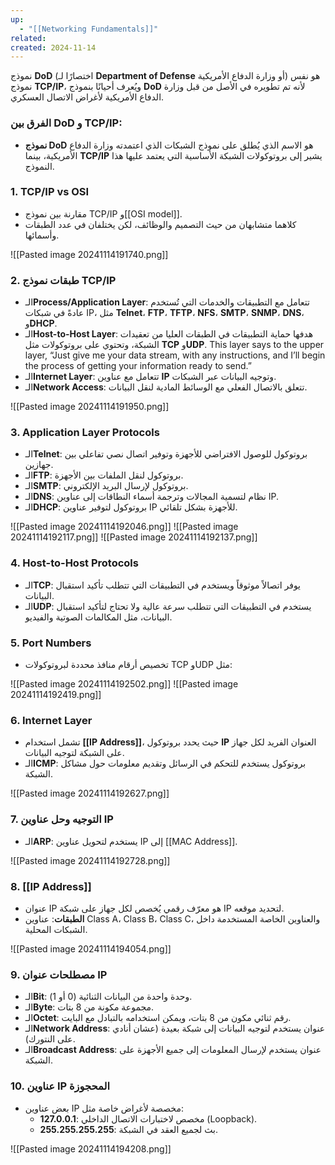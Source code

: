 ```yaml
---
up:
  - "[[Networking Fundamentals]]"
related: 
created: 2024-11-14
---
```


نموذج **DoD** (اختصارًا لـ **Department of Defense** أو وزارة الدفاع الأمريكية) هو نفس نموذج **TCP/IP**، ويُعرف أحيانًا بنموذج **DoD** لأنه تم تطويره في الأصل من قبل وزارة الدفاع الأمريكية لأغراض الاتصال العسكري.

### الفرق بين DoD و TCP/IP:
- **نموذج DoD** هو الاسم الذي يُطلق على نموذج الشبكات الذي اعتمدته وزارة الدفاع الأمريكية، بينما **TCP/IP** يشير إلى بروتوكولات الشبكة الأساسية التي يعتمد عليها هذا النموذج.
### 1. TCP/IP vs OSI
   - مقارنة بين نموذج TCP/IP و[[OSI model]]. 
   - كلاهما متشابهان من حيث التصميم والوظائف، لكن يختلفان في عدد الطبقات وأسمائها.

![[Pasted image 20241114191740.png]]
### 2. طبقات نموذج TCP/IP
   - الـ**Process/Application Layer**: تتعامل مع التطبيقات والخدمات التي تُستخدم عادةً في شبكات IP، مثل **Telnet**، **FTP**، **TFTP**، **NFS**، **SMTP**، **SNMP**، **DNS**، و**DHCP**.
   - الـ**Host-to-Host Layer**: هدفها حماية التطبيقات في الطبقات العليا من تعقيدات الشبكة، وتحتوي على بروتوكولات مثل **TCP** و**UDP**.
     This layer says to the upper layer, “Just give me your data stream, with any instructions, and I’ll begin the process of getting your information ready to send.”
   - الـ**Internet Layer**: تتعامل مع عناوين **IP** وتوجيه البيانات عبر الشبكات.
   - الـ**Network Access**: تتعلق بالاتصال الفعلي مع الوسائط المادية لنقل البيانات.

![[Pasted image 20241114191950.png]]


### 3. Application Layer Protocols
   - الـ**Telnet**: بروتوكول للوصول الافتراضي للأجهزة وتوفير اتصال نصي تفاعلي بين جهازين.
   - الـ**FTP**: بروتوكول لنقل الملفات بين الأجهزة.
   - الـ**SMTP**: بروتوكول لإرسال البريد الإلكتروني.
   - الـ**DNS**: نظام لتسمية المجالات وترجمة أسماء النطاقات إلى عناوين IP.
   - الـ**DHCP**: بروتوكول لتوفير عناوين IP للأجهزة بشكل تلقائي.

![[Pasted image 20241114192046.png]]
![[Pasted image 20241114192117.png]]
![[Pasted image 20241114192137.png]]
### 4. Host-to-Host Protocols
   - الـ**TCP**: يوفر اتصالاً موثوقاً ويستخدم في التطبيقات التي تتطلب تأكيد استقبال البيانات.
   - الـ**UDP**: يستخدم في التطبيقات التي تتطلب سرعة عالية ولا تحتاج لتأكيد استقبال البيانات، مثل المكالمات الصوتية والفيديو.

### 5. Port Numbers
   - تخصيص أرقام منافذ محددة لبروتوكولات TCP وUDP مثل:

![[Pasted image 20241114192502.png]]
![[Pasted image 20241114192419.png]]
### 6. Internet Layer
   - تشمل استخدام **[[IP Address]]**، حيث يحدد بروتوكول **IP** العنوان الفريد لكل جهاز على الشبكة لتوجيه البيانات.
   - الـ**ICMP**: بروتوكول يستخدم للتحكم في الرسائل وتقديم معلومات حول مشاكل الشبكة.

![[Pasted image 20241114192627.png]]
### 7. التوجيه وحل عناوين IP
   - الـ**ARP**: يستخدم لتحويل عناوين IP إلى [[MAC Address]].

![[Pasted image 20241114192728.png]]
### 8. [[IP Address]]
   - عنوان IP هو معرّف رقمي يُخصص لكل جهاز على شبكة IP لتحديد موقعه.
   - **الطبقات**: عناوين Class A، Class B، Class C، والعناوين الخاصة المستخدمة داخل الشبكات المحلية.

![[Pasted image 20241114194054.png]]
### 9. مصطلحات عنوان IP
   - الـ**Bit**: وحدة واحدة من البيانات الثنائية (0 أو 1).
   - الـ**Byte**: مجموعة مكونة من 8 بتات.
   - الـ**Octet**: رقم ثنائي مكون من 8 بتات، ويمكن استخدامه بالتبادل مع البايت.
   - الـ**Network Address**: عنوان يستخدم لتوجيه البيانات إلى شبكة بعيدة (عشان أنادي على النتورك).
   - الـ**Broadcast Address**: عنوان يستخدم لإرسال المعلومات إلى جميع الأجهزة على الشبكة.

### 10. عناوين IP المحجوزة
   - بعض عناوين IP مخصصة لأغراض خاصة مثل:
     - **127.0.0.1**: مخصص لاختبارات الاتصال الداخلي (Loopback).
     - **255.255.255.255**: بث لجميع العقد في الشبكة.

![[Pasted image 20241114194208.png]]

